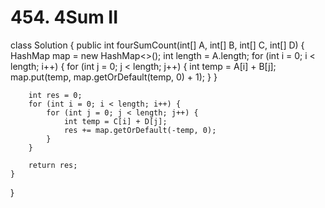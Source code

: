 # 454. 4Sum II

class Solution { public int fourSumCount\(int\[\] A, int\[\] B, int\[\] C, int\[\] D\) { HashMap map = new HashMap&lt;&gt;\(\); int length = A.length; for \(int i = 0; i &lt; length; i++\) { for \(int j = 0; j &lt; length; j++\) { int temp = A\[i\] + B\[j\]; map.put\(temp, map.getOrDefault\(temp, 0\) + 1\); } }

```text
    int res = 0;
    for (int i = 0; i < length; i++) {
        for (int j = 0; j < length; j++) {
            int temp = C[i] + D[j];
            res += map.getOrDefault(-temp, 0);
        }
    }

    return res;
}
```

}


